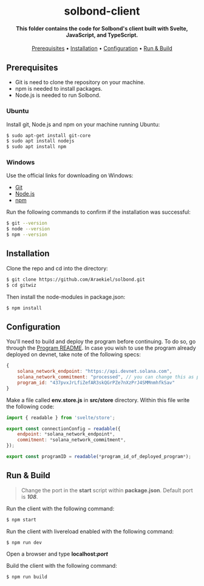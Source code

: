 <h1 align="center">solbond-client</h1>

<h4 align="center">
This folder contains the code for Solbond's client built with Svelte, JavaScript, and TypeScript.</h4>

<p align="center">
  <a href="#prerequisites">Prerequisites</a> •
  <a href="#installation">Installation</a> •
  <a href="#configuration">Configuration</a> •
  <a href="#run--build">Run & Build</a> 
</p>

## Prerequisites

- Git is need to clone the repository on your machine.
- npm is needed to install packages.
- Node.js is needed to run Solbond.

### Ubuntu

Install git, Node.js and npm on your machine running Ubuntu:

```bash
$ sudo apt-get install git-core
$ sudo apt install nodejs
$ sudo apt install npm
```
### Windows 

Use the official links for downloading on Windows:

- [Git](https://git-scm.com/)
- [Node.js](https://nodejs.org/en/download/)
- [npm](https://www.npmjs.com/get-npm)

Run the following commands to confirm if the installation was successful:

```bash
$ git --version
$ node --version
$ npm --version 
```

## Installation

Clone the repo and cd into the directory: 

```bash
$ git clone https://github.com/Araekiel/solbond.git
$ cd gitwiz 
```

Then install the node-modules in package.json:

```bash
$ npm install
```

## Configuration 

You'll need to build and deploy the program before continuing. To do so, go through the [Program README](https://github.com/Araekiel/solbond/tree/master/program#readme). In case you wish to use the program already deployed on devnet, take note of the following specs: 

```js
{
    solana_network_endpoint: "https://api.devnet.solana.com",
    solana_network_commitment: "processed", // you can change this as per your wish
    program_id: "437pvxJrLfiZefAR3skQGrPZe7nXzPrJ4SMMnmhfkSav"
}
```

Make a file called **env.store.js** in **src/store** directory. Within this file write the following code:

```js
import { readable } from 'svelte/store';

export const connectionConfig = readable({
    endpoint: *solana_network_endpoint*,
    commitment: *solana_network_commitment*,
});

export const programID = readable(*program_id_of_deployed_program*);
```

## Run & Build

> Change the port in the **start** script within **package.json**. Default port is **_108_**.

Run the client with the following command:

```bash
$ npm start
```

Run the client with livereload enabled with the following command:

```bash
$ npm run dev
```

Open a browser and type **localhost:_port_**

Build the client with the following command:

```bash
$ npm run build
```

